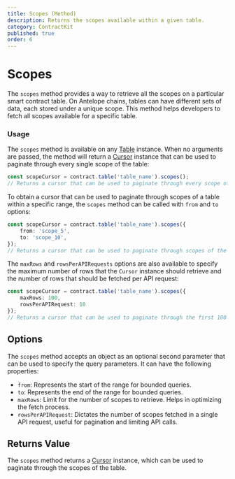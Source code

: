 ```yaml
---
title: Scopes (Method)
description: Returns the scopes available within a given table.
category: ContractKit
published: true
order: 6
---
```


# Scopes

The `scopes` method provides a way to retrieve all the scopes on a particular smart contract table. On Antelope chains, tables can have different sets of data, each stored under a unique scope. This method helps developers to fetch all scopes available for a specific table.

### Usage

The `scopes` method is available on any [Table](/docs/contract-kit/table) instance. When no arguments are passed, the method will return a [Cursor](/docs/contract-kit/cursor) instance that can be used to paginate through every single scope of the table:

```typescript
const scopeCursor = contract.table('table_name').scopes();
// Returns a cursor that can be used to paginate through every scope of the table.
```

To obtain a cursor that can be used to paginate through scopes of a table within a specific range, the `scopes` method can be called with `from` and `to` options:

```typescript
const scopeCursor = contract.table('table_name').scopes({
    from: 'scope_5',
    to: 'scope_10',
});
// Returns a cursor that can be used to paginate through scopes of the table between 'scope_5' and 'scope_10'.
```

The `maxRows` and `rowsPerAPIRequests` options are also available to specify the maximum number of rows that the `Cursor` instance should retrieve and the number of rows that should be fetched per API request:

```typescript
const scopeCursor = contract.table('table_name').scopes({
    maxRows: 100,
    rowsPerAPIRequest: 10
});
// Returns a cursor that can be used to paginate through the first 100 scopes of the table, with 10 scopes fetched per API request.
```

## Options

The `scopes` method accepts an object as an optional second parameter that can be used to specify the query parameters. It can have the following properties:

- `from`: Represents the start of the range for bounded queries.
- `to`: Represents the end of the range for bounded queries.
- `maxRows`: Limit for the number of scopes to retrieve. Helps in optimizing the fetch process.
- `rowsPerAPIRequest`: Dictates the number of scopes fetched in a single API request, useful for pagination and limiting API calls.

## Returns Value

The `scopes` method returns a [Cursor](/docs/contract-kit/cursor) instance, which can be used to paginate through the scopes of the table.